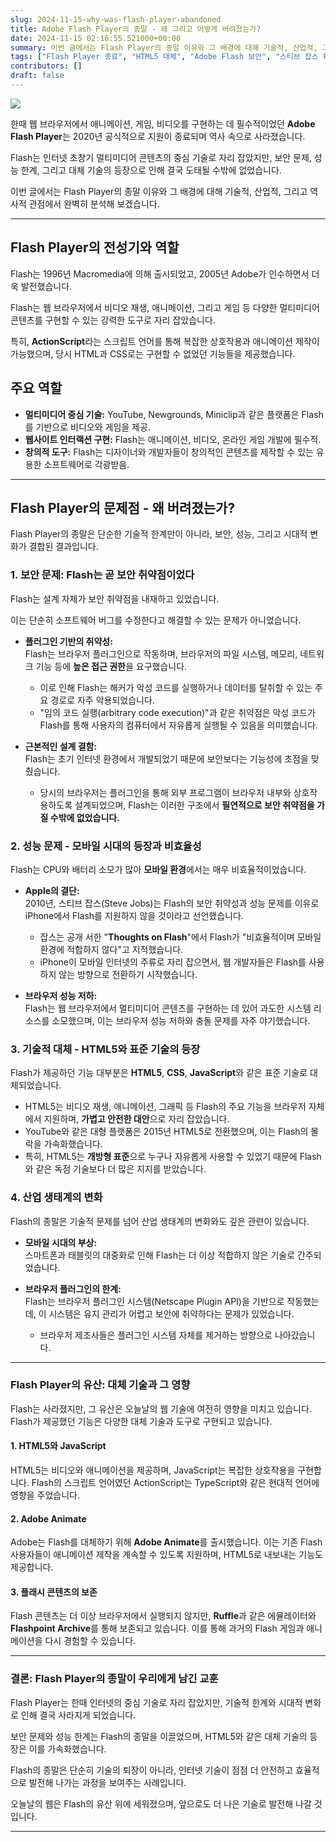 ```yaml
---
slug: 2024-11-15-why-was-flash-player-abandoned
title: Adobe Flash Player의 종말 - 왜 그리고 어떻게 버려졌는가?
date: 2024-11-15 02:16:55.521000+00:00
summary: 이번 글에서는 Flash Player의 종말 이유와 그 배경에 대해 기술적, 산업적, 그리고 역사적 관점에서 완벽히 분석해 보겠습니다.
tags: ["Flash Player 종료", "HTML5 대체", "Adobe Flash 보안", "스티브 잡스 Flash 비판", "웹 기술 진화", "Flashpoint Archive"]
contributors: []
draft: false
---
```


![](https://blogger.googleusercontent.com/img/a/AVvXsEhV5XX291YNDHMP2zjMIrEkxVkvB3VdJMpfTiNwIO2Akrcvu-urpD6C6eocubWOghZi2TgdvxDFdRE53z-OGERuADUhIpkQfj-5OVHE8c0dLrJAZcrHSoac2Xu25ksP45A2A1y487AXgCefplqgg25VfilsHbDudKZ1yLuf4XWd9Jgy5_AFn7OC0bpnySY)

한때 웹 브라우저에서 애니메이션, 게임, 비디오를 구현하는 데 필수적이었던 **Adobe Flash Player**는 2020년 공식적으로 지원이 종료되며 역사 속으로 사라졌습니다.

Flash는 인터넷 초창기 멀티미디어 콘텐츠의 중심 기술로 자리 잡았지만, 보안 문제, 성능 한계, 그리고 대체 기술의 등장으로 인해 결국 도태될 수밖에 없었습니다.

이번 글에서는 Flash Player의 종말 이유와 그 배경에 대해 기술적, 산업적, 그리고 역사적 관점에서 완벽히 분석해 보겠습니다.

---

## **Flash Player의 전성기와 역할**

Flash는 1996년 Macromedia에 의해 출시되었고, 2005년 Adobe가 인수하면서 더욱 발전했습니다.

Flash는 웹 브라우저에서 비디오 재생, 애니메이션, 그리고 게임 등 다양한 멀티미디어 콘텐츠를 구현할 수 있는 강력한 도구로 자리 잡았습니다.

특히, **ActionScript**라는 스크립트 언어를 통해 복잡한 상호작용과 애니메이션 제작이 가능했으며, 당시 HTML과 CSS로는 구현할 수 없었던 기능들을 제공했습니다.

## 주요 역할

- **멀티미디어 중심 기술:** YouTube, Newgrounds, Miniclip과 같은 플랫폼은 Flash를 기반으로 비디오와 게임을 제공.
- **웹사이트 인터랙션 구현:** Flash는 애니메이션, 비디오, 온라인 게임 개발에 필수적.
- **창의적 도구:** Flash는 디자이너와 개발자들이 창의적인 콘텐츠를 제작할 수 있는 유용한 소프트웨어로 각광받음.

---

## **Flash Player의 문제점 - 왜 버려졌는가?**

Flash Player의 종말은 단순한 기술적 한계만이 아니라, 보안, 성능, 그리고 시대적 변화가 결합된 결과입니다.

### **1. 보안 문제: Flash는 곧 보안 취약점이었다**

Flash는 설계 자체가 보안 취약점을 내재하고 있었습니다.

이는 단순히 소프트웨어 버그를 수정한다고 해결할 수 있는 문제가 아니었습니다.

- **플러그인 기반의 취약성:**  
  Flash는 브라우저 플러그인으로 작동하며, 브라우저의 파일 시스템, 메모리, 네트워크 기능 등에 **높은 접근 권한**을 요구했습니다.  
  - 이로 인해 Flash는 해커가 악성 코드를 실행하거나 데이터를 탈취할 수 있는 주요 경로로 자주 악용되었습니다.  
  - "임의 코드 실행(arbitrary code execution)"과 같은 취약점은 악성 코드가 Flash를 통해 사용자의 컴퓨터에서 자유롭게 실행될 수 있음을 의미했습니다.

- **근본적인 설계 결함:**  
  Flash는 초기 인터넷 환경에서 개발되었기 때문에 보안보다는 기능성에 초점을 맞췄습니다.  
  - 당시의 브라우저는 플러그인을 통해 외부 프로그램이 브라우저 내부와 상호작용하도록 설계되었으며, Flash는 이러한 구조에서 **필연적으로 보안 취약점을 가질 수밖에 없었습니다.**

### **2. 성능 문제 - 모바일 시대의 등장과 비효율성**

Flash는 CPU와 배터리 소모가 많아 **모바일 환경**에서는 매우 비효율적이었습니다.  

- **Apple의 결단:**  
  2010년, 스티브 잡스(Steve Jobs)는 Flash의 보안 취약성과 성능 문제를 이유로 iPhone에서 Flash를 지원하지 않을 것이라고 선언했습니다.  
  - 잡스는 공개 서한 "**Thoughts on Flash**"에서 Flash가 "비효율적이며 모바일 환경에 적합하지 않다"고 지적했습니다.  
  - iPhone이 모바일 인터넷의 주류로 자리 잡으면서, 웹 개발자들은 Flash를 사용하지 않는 방향으로 전환하기 시작했습니다.

- **브라우저 성능 저하:**  
  Flash는 웹 브라우저에서 멀티미디어 콘텐츠를 구현하는 데 있어 과도한 시스템 리소스를 소모했으며, 이는 브라우저 성능 저하와 충돌 문제를 자주 야기했습니다.

### **3. 기술적 대체 - HTML5와 표준 기술의 등장**

Flash가 제공하던 기능 대부분은 **HTML5**, **CSS**, **JavaScript**와 같은 표준 기술로 대체되었습니다.  

- HTML5는 비디오 재생, 애니메이션, 그래픽 등 Flash의 주요 기능을 브라우저 자체에서 지원하며, **가볍고 안전한 대안**으로 자리 잡았습니다.  
- YouTube와 같은 대형 플랫폼은 2015년 HTML5로 전환했으며, 이는 Flash의 몰락을 가속화했습니다.  
- 특히, HTML5는 **개방형 표준**으로 누구나 자유롭게 사용할 수 있었기 때문에 Flash와 같은 독점 기술보다 더 많은 지지를 받았습니다.

### **4. 산업 생태계의 변화**

Flash의 종말은 기술적 문제를 넘어 산업 생태계의 변화와도 깊은 관련이 있습니다.

- **모바일 시대의 부상:**  
  스마트폰과 태블릿의 대중화로 인해 Flash는 더 이상 적합하지 않은 기술로 간주되었습니다.  

- **브라우저 플러그인의 한계:**  
  Flash는 브라우저 플러그인 시스템(Netscape Plugin API)을 기반으로 작동했는데, 이 시스템은 유지 관리가 어렵고 보안에 취약하다는 문제가 있었습니다.  
  - 브라우저 제조사들은 플러그인 시스템 자체를 제거하는 방향으로 나아갔습니다.

---

### **Flash Player의 유산: 대체 기술과 그 영향**

Flash는 사라졌지만, 그 유산은 오늘날의 웹 기술에 여전히 영향을 미치고 있습니다. Flash가 제공했던 기능은 다양한 대체 기술과 도구로 구현되고 있습니다.

#### **1. HTML5와 JavaScript**

HTML5는 비디오와 애니메이션을 제공하며, JavaScript는 복잡한 상호작용을 구현합니다. Flash의 스크립트 언어였던 ActionScript는 TypeScript와 같은 현대적 언어에 영향을 주었습니다.

#### **2. Adobe Animate**

Adobe는 Flash를 대체하기 위해 **Adobe Animate**를 출시했습니다. 이는 기존 Flash 사용자들이 애니메이션 제작을 계속할 수 있도록 지원하며, HTML5로 내보내는 기능도 제공합니다.

#### **3. 플래시 콘텐츠의 보존**
Flash 콘텐츠는 더 이상 브라우저에서 실행되지 않지만, **Ruffle**과 같은 에뮬레이터와 **Flashpoint Archive**를 통해 보존되고 있습니다. 이를 통해 과거의 Flash 게임과 애니메이션을 다시 경험할 수 있습니다.

---

### **결론: Flash Player의 종말이 우리에게 남긴 교훈**

Flash Player는 한때 인터넷의 중심 기술로 자리 잡았지만, 기술적 한계와 시대적 변화로 인해 결국 사라지게 되었습니다.

보안 문제와 성능 한계는 Flash의 종말을 이끌었으며, HTML5와 같은 대체 기술의 등장은 이를 가속화했습니다.  

Flash의 종말은 단순히 기술의 퇴장이 아니라, 인터넷 기술이 점점 더 안전하고 효율적으로 발전해 나가는 과정을 보여주는 사례입니다.

오늘날의 웹은 Flash의 유산 위에 세워졌으며, 앞으로도 더 나은 기술로 발전해 나갈 것입니다.

---